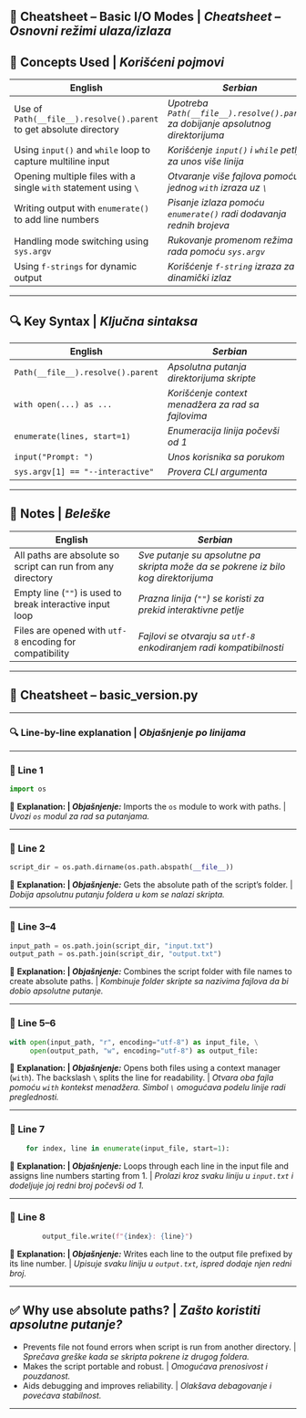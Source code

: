 ## 🧪 Cheatsheet – Basic I/O Modes | _Cheatsheet – Osnovni režimi ulaza/izlaza_

## 🧠 Concepts Used | _Korišćeni pojmovi_

| English                                                            | _Serbian_                                                                          |
| ------------------------------------------------------------------ | ---------------------------------------------------------------------------------- |
| Use of `Path(__file__).resolve().parent` to get absolute directory | _Upotreba `Path(__file__).resolve().parent` za dobijanje apsolutnog direktorijuma_ |
| Using `input()` and `while` loop to capture multiline input        | _Korišćenje `input()` i `while` petlje za unos više linija_                        |
| Opening multiple files with a single `with` statement using `\`    | _Otvaranje više fajlova pomoću jednog `with` izraza uz `\`_                        |
| Writing output with `enumerate()` to add line numbers              | _Pisanje izlaza pomoću `enumerate()` radi dodavanja rednih brojeva_                |
| Handling mode switching using `sys.argv`                           | _Rukovanje promenom režima rada pomoću `sys.argv`_                                 |
| Using `f-strings` for dynamic output                               | _Korišćenje `f-string` izraza za dinamički izlaz_                                  |

---

## 🔍 Key Syntax | _Ključna sintaksa_

| English                           | _Serbian_                                          |
| --------------------------------- | -------------------------------------------------- |
| `Path(__file__).resolve().parent` | _Apsolutna putanja direktorijuma skripte_          |
| `with open(...) as ...`           | _Korišćenje context menadžera za rad sa fajlovima_ |
| `enumerate(lines, start=1)`       | _Enumeracija linija počevši od 1_                  |
| `input("Prompt: ")`               | _Unos korisnika sa porukom_                        |
| `sys.argv[1] == "--interactive"`  | _Provera CLI argumenta_                            |

---

## 📌 Notes | _Beleške_

| English                                                     | _Serbian_                                                                          |
| ----------------------------------------------------------- | ---------------------------------------------------------------------------------- |
| All paths are absolute so script can run from any directory | _Sve putanje su apsolutne pa skripta može da se pokrene iz bilo kog direktorijuma_ |
| Empty line (`""`) is used to break interactive input loop   | _Prazna linija (`""`) se koristi za prekid interaktivne petlje_                    |
| Files are opened with `utf-8` encoding for compatibility    | _Fajlovi se otvaraju sa `utf-8` enkodiranjem radi kompatibilnosti_                 |

---

## 🧠 Cheatsheet – basic_version.py

---

### 🔍 Line-by-line explanation | _Objašnjenje po linijama_

---

### 🔹 Line 1

```python
import os
```

📌 **Explanation: | _Objašnjenje:_**
Imports the `os` module to work with paths. | _Uvozi `os` modul za rad sa putanjama._

---

### 🔹 Line 2

```python
script_dir = os.path.dirname(os.path.abspath(__file__))
```

📌 **Explanation: | _Objašnjenje:_**
Gets the absolute path of the script’s folder. | _Dobija apsolutnu putanju foldera u kom se nalazi skripta._

---

### 🔹 Line 3–4

```python
input_path = os.path.join(script_dir, "input.txt")
output_path = os.path.join(script_dir, "output.txt")
```

📌 **Explanation: | _Objašnjenje:_**
Combines the script folder with file names to create absolute paths. | _Kombinuje folder skripte sa nazivima fajlova da bi dobio apsolutne putanje._

---

### 🔹 Line 5–6

```python
with open(input_path, "r", encoding="utf-8") as input_file, \
     open(output_path, "w", encoding="utf-8") as output_file:
```

📌 **Explanation: | _Objašnjenje:_**
Opens both files using a context manager (`with`). The backslash `\` splits the line for readability. | _Otvara oba fajla pomoću `with` kontekst menadžera. Simbol `\` omogućava podelu linije radi preglednosti._

---

### 🔹 Line 7

```python
    for index, line in enumerate(input_file, start=1):
```

📌 **Explanation: | _Objašnjenje:_**
Loops through each line in the input file and assigns line numbers starting from 1. | _Prolazi kroz svaku liniju u `input.txt` i dodeljuje joj redni broj počevši od 1._

---

### 🔹 Line 8

```python
        output_file.write(f"{index}: {line}")
```

📌 **Explanation: | _Objašnjenje:_**
Writes each line to the output file prefixed by its line number. | _Upisuje svaku liniju u `output.txt`, ispred dodaje njen redni broj._

---

## ✅ Why use absolute paths? | _Zašto koristiti apsolutne putanje?_

- Prevents file not found errors when script is run from another directory. | _Sprečava greške kada se skripta pokrene iz drugog foldera._
- Makes the script portable and robust. | _Omogućava prenosivost i pouzdanost._
- Aids debugging and improves reliability. | _Olakšava debagovanje i povećava stabilnost._

---
